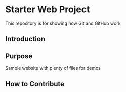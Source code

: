 # Starter Web Project

This repository is for showing how Git and GitHub work

## Introduction

## Purpose

Sample website with plenty of files for demos

## How to Contribute


